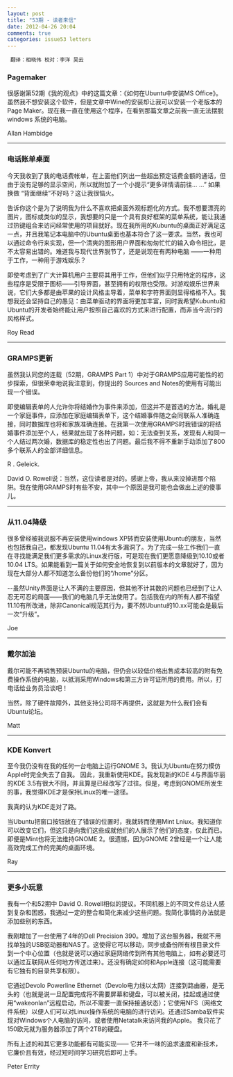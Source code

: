 ```yaml
---
layout: post
title: "53期 - 读者来信"
date: 2012-04-26 20:04
comments: true
categories: issue53 letters
---
```


` 翻译：相晓伟 校对：李洋 吴云`

### Pagemaker

很感谢第52期《我的观点》中的这篇文章：《如何在Ubuntu中安装MS Office》。虽然我不想安装这个软件，但是文章中Wine的安装却让我可以安装一个老版本的Page Maker。现在我一直在使用这个程序，在看到那篇文章之前我一直无法摆脱windows 系统的电脑。

Allan Hambidge

----

### 电话账单桌面

今天我收到了我的电话费帐单，在上面他们列出一些超出预定话费金额的通话，但由于没有足够的显示空间，所以就附加了一个小提示“更多详情请前往... ...” 如果换做 “背面继续”不好吗？这让我很恼火。

告诉你这个是为了说明我为什么不喜欢把桌面外观标题化的方式。我不想要漂亮的图片，图标或类似的显示，我想要的只是一个具有良好框架的菜单系统，能让我通过热键组合来访问经常使用的项目就好。现在我所用的Kubuntu的桌面正好满足这一点，并且我笔记本电脑中的Ubuntu桌面也基本符合了这一要求。当然，我也可以通过命令行来实现，但一个清爽的图形用户界面和匆匆忙忙的输入命令相比，是不太容易出错的。难道我与现代世界脱节了，还是说现在有两种电脑 ——一种用于工作，一种用于游戏娱乐？

即使考虑到了广大计算机用户主要将其用于工作，但他们似乎只用特定的程序，这些程序是受限于图标——引导界面，甚至拥有的权限也受限。对游戏娱乐世界来说，它们大多都是由苹果的设计风格主导着，菜单和字符界面则显得格格不入。我想我还会坚持自己的愚见：由菜单驱动的界面将更加丰富，同时我希望Kubuntu和Ubuntu的开发者始终能让用户按照自己喜欢的方式来进行配置，而非当今流行的风格样式。

Roy Read

----

### GRAMPS更新

虽然我认同您的连载（52期，GRAMPS Part 1）中对于GRAMPS应用可能性的初步探索，但很荣幸地说我注意到，你提出的 Sources and Notes的使用有可能出现一个错误。

即使编辑表单的人允许你将结婚作为事件来添加，但这并不是首选的方法。婚礼是一个家庭事件，应添加在家庭编辑表单下，这个结婚事件随之会同联系人准确连接，同时数据库也将和家族准确连接。在我第一次使用GRAMPS时我错误的将结婚事件添加至个人，结果就出现了各种问题，如：无法查到关系，发现有人和同一个人结过两次婚，数据库的稳定性也出了问题。最后我不得不重新手动添加了800多个联系人的全部详细信息。

R . Geleick.

David O. Rowell说：当然，这位读者是对的。感谢上帝，我从来没掉进那个陷阱。我在使用GRAMPS时有些不安，其中一个原因是我可能也会做出上述的傻事儿。

----

### 从11.04降级

很多曾经被我说服不再安装使用windows XP转而安装使用Ubuntu的朋友，当然也包括我自己，都发现Ubuntu 11.04有太多漏洞了。为了完成一些工作我们一直在寻找能满足我们更多需求的Linux发行版，可是现在我们更愿意降级到10.10或者10.04 LTS。如果能看到一篇关于如何安全地恢复到以前版本的文章就好了，因为现在大部分人都不知道怎么备份他们的“/home”分区。

--虽然Unity界面是让人不满的主要原因，但其他不计其数的问题也已经到了让人忍无可忍的局面——我们的电脑几乎无法使用了。包括我在内的所有人都不指望11.10有所改进，除非Canonical规范其行为，要不然Ubuntu的10.xx可能会是最后一次“升级”。

Joe

----

### 戴尔加油

戴尔可能不再销售预装Ubuntu的电脑，但仍会以较低价格出售成本较高的附有免费操作系统的电脑，以抵消采用Windows和第三方许可证所用的费用。所以，打电话给业务员洽谈吧！

当然，除了硬件故障外，其他支持公司将不再提供，这就是为什么我们会有Ubuntu论坛。

Matt

----

### KDE Konvert

至今我仍没有在我的任何一台电脑上运行GNOME 3。我认为Ubuntu在努力模仿Apple时完全失去了自我。
因此，我重新使用KDE。我发现新的KDE 4与界面华丽的KDE 3.5有很大不同，并且算是已经改写了过往。但是，考虑到GNOME所发生的事，我觉得KDE才是保持Linux的唯一途径。

我真的认为KDE走对了路。

当Ubuntu把窗口按钮放在了错误的位置时，我就转而使用Mint Lniux。我知道你可以改变它们，但这只是向我们这些成就他们的人展示了他们的态度，仅此而已。即便是Mint也将无法维持GNOME 2。很遗憾，因为GNOME 2曾经是一个让人能高效完成工作的完美的桌面环境。

Ray

----

### 更多小玩意

我有一个和52期中 David O. Rowell相似的提议。不同机器上的不同文件总让人感到复杂和困惑，我通过一定的整合和简化来减少这些问题。我简化事情的办法就是添加些别的东西。

我刚增加了一台使用了4年的Dell Precision 390。增加了这台服务器，我就不用找单独的USB驱动器和NAS了。这使得它可以移动，同步或备份所有根目录文件到一个中心位置（也就是说可以通过家庭网络传到所有其他电脑上，如有必要还可以通过互联网从任何地方传送过来）。还没有确定如何和Apple连接（这可能需要有它独有的目录共享权限）。

它通过Devolo Powerline Ethernet（Devolo电力线以太网）连接到路由器，是无头的（也就是说一旦配置完成将不需要屏幕和键盘，可以被关闭，挂起或通过使用“wakeonlan”远程启动，所以不需要一直保持接通状态）；它使用NFS（网络文件系统）以便人们可以对Linux操作系统的电脑的进行访问。还通过Samba软件实现对Windows个人电脑的访问，或者使用Netatalk来访问我的Apple。 我只花了150欧元就为服务器添加了两个2TB的硬盘。

所有上述的和其它更多功能都有可能实现—— 它并不一味的追求速度和新技术，它廉价且有效，经过短时间学习研究后即可上手。

Peter Errity